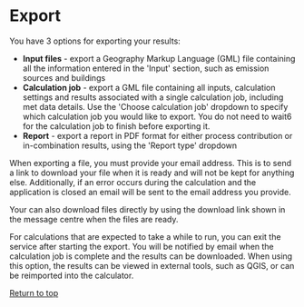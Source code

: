 <div id='top'></div>

# Export

You have 3 options for exporting your results:
- **Input files** - export a Geography Markup Language (GML) file containing all the information entered in the 'Input' section, such as emission sources and buildings
- **Calculation job** - export a GML file containing all inputs, calculation settings and results associated with a single calculation job, including met data details. Use the 'Choose calculation job' dropdown to specify which calculation job you would like to export. You do not need to wait6 for the calculation job to finish before exporting it.
- **Report** - export a report in PDF format for either process contribution or in-combination results, using the 'Report type' dropdown

When exporting a file, you must provide your email address. This is to send a link to download your file when it is ready and will not be kept for anything else. Additionally, if an error occurs during the calculation and the application is closed an email will be sent to the email address you provide.

Your can also download files directly by using the download link shown in the message centre when the files are ready.

For calculations that are expected to take a while to run, you can exit the service after starting the export. You will be notified by email when the calculation job is complete and the results can be downloaded. When using this option, the results can be viewed in external tools, such as QGIS, or can be reimported into the calculator.

[Return to top](#top)
